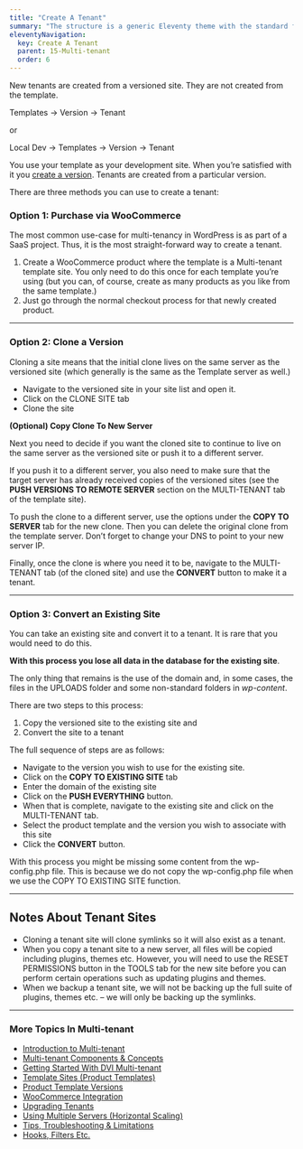 ```yaml
---
title: "Create A Tenant"
summary: "The structure is a generic Eleventy theme with the standard folder and file names."
eleventyNavigation:
  key: Create A Tenant
  parent: 15-Multi-tenant
  order: 6
---
```

New tenants are created from a versioned site. They are not created from the template.

Templates → Version → Tenant

or

Local Dev → Templates → Version → Tenant

You use your template as your development site. When you’re satisfied with it you [create a version](https://web.archive.org/web/20240304155550/https://wpclouddeploy.com/documentation/multitenant/product-template-versions/). Tenants are created from a particular version.

There are three methods you can use to create a tenant:

### Option 1: Purchase via WooCommerce

The most common use-case for multi-tenancy in WordPress is as part of a SaaS project. Thus, it is the most straight-forward way to create a tenant.

1.  Create a WooCommerce product where the template is a Multi-tenant template site. You only need to do this once for each template you’re using (but you can, of course, create as many products as you like from the same template.)
2.  Just go through the normal checkout process for that newly created product.

- - -

### Option 2: Clone a Version

Cloning a site means that the initial clone lives on the same server as the versioned site (which generally is the same as the Template server as well.)

*   Navigate to the versioned site in your site list and open it.
*   Click on the CLONE SITE tab
*   Clone the site

**(Optional) Copy Clone To New Server**

Next you need to decide if you want the cloned site to continue to live on the same server as the versioned site or push it to a different server.

If you push it to a different server, you also need to make sure that the target server has already received copies of the versioned sites (see the **PUSH VERSIONS TO REMOTE SERVER** section on the MULTI-TENANT tab of the template site).

To push the clone to a different server, use the options under the **COPY TO SERVER** tab for the new clone. Then you can delete the original clone from the template server. Don’t forget to change your DNS to point to your new server IP.

Finally, once the clone is where you need it to be, navigate to the MULTI-TENANT tab (of the cloned site) and use the **CONVERT** button to make it a tenant.

- - -

### Option 3: Convert an Existing Site

You can take an existing site and convert it to a tenant. It is rare that you would need to do this.

**With this process you lose all data in the database for the existing site**.

The only thing that remains is the use of the domain and, in some cases, the files in the UPLOADS folder and some non-standard folders in _wp-content_.

There are two steps to this process:

1.  Copy the versioned site to the existing site and
2.  Convert the site to a tenant

The full sequence of steps are as follows:

*   Navigate to the version you wish to use for the existing site.
*   Click on the **COPY TO EXISTING SITE** tab
*   Enter the domain of the existing site
*   Click on the **PUSH EVERYTHING** button.
*   When that is complete, navigate to the existing site and click on the MULTI-TENANT tab.
*   Select the product template and the version you wish to associate with this site
*   Click the **CONVERT** button.

With this process you might be missing some content from the wp-config.php file. This is because we do not copy the wp-config.php file when we use the COPY TO EXISTING SITE function.

- - -

## Notes About Tenant Sites

*   Cloning a tenant site will clone symlinks so it will also exist as a tenant.
*   When you copy a tenant site to a new server, all files will be copied including plugins, themes etc. However, you will need to use the RESET PERMISSIONS button in the TOOLS tab for the new site before you can perform certain operations such as updating plugins and themes.
*   When we backup a tenant site, we will not be backing up the full suite of plugins, themes etc. – we will only be backing up the symlinks.

- - -

### More Topics In Multi-tenant

*   [Introduction to Multi-tenant](https://web.archive.org/web/20240304155550/https://wpclouddeploy.com/documentation/multitenant/introduction-to-multi-tenant/)
*   [Multi-tenant Components & Concepts](https://web.archive.org/web/20240304155550/https://wpclouddeploy.com/documentation/multitenant/multi-tenant-components-concepts/)
*   [Getting Started With DVI Multi-tenant](https://web.archive.org/web/20240304155550/https://wpclouddeploy.com/documentation/multitenant/getting-started-with-wpcd-multi-tenant/)
*   [Template Sites (Product Templates)](https://web.archive.org/web/20240304155550/https://wpclouddeploy.com/documentation/multitenant/template-sites-product-templates/)
*   [Product Template Versions](https://web.archive.org/web/20240304155550/https://wpclouddeploy.com/documentation/multitenant/product-template-versions/)
*   [WooCommerce Integration](https://web.archive.org/web/20240304155550/https://wpclouddeploy.com/documentation/multitenant/woocommerce-integration/)
*   [Upgrading Tenants](https://web.archive.org/web/20240304155550/https://wpclouddeploy.com/documentation/multitenant/upgrading-tenants/)
*   [Using Multiple Servers (Horizontal Scaling)](https://web.archive.org/web/20240304155550/https://wpclouddeploy.com/documentation/multitenant/using-multiple-servers-horizontal-scaling/)
*   [Tips, Troubleshooting & Limitations](https://web.archive.org/web/20240304155550/https://wpclouddeploy.com/documentation/multitenant/tips-troubleshooting-limitations/)
*   [Hooks, Filters Etc.](https://web.archive.org/web/20240304155550/https://wpclouddeploy.com/documentation/multitenant/hooks-filters-etc/)
